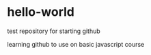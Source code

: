 # hello-world
test repository for starting github

learning github to use on basic javascript course
